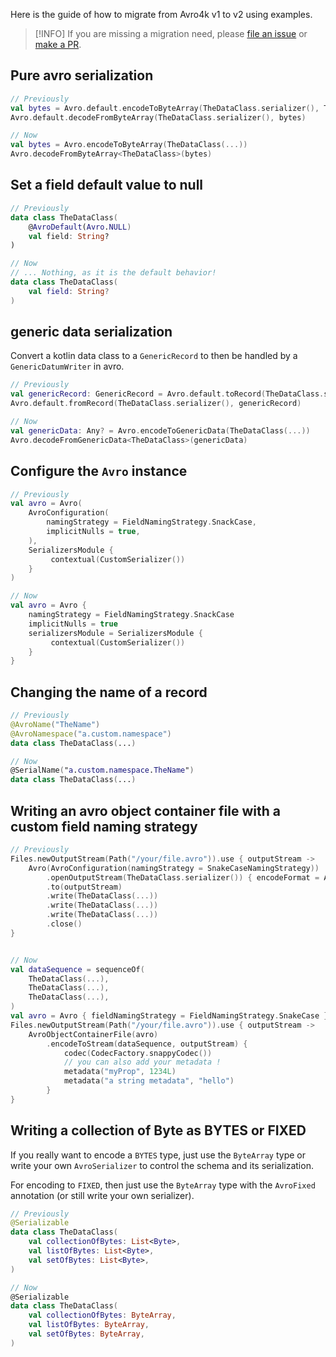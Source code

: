 Here is the guide of how to migrate from Avro4k v1 to v2 using examples.

> [!INFO]
> If you are missing a migration need, please [file an issue](https://github.com/avro-kotlin/avro4k/issues/new/choose) or [make a PR](https://github.com/avro-kotlin/avro4k/compare).

## Pure avro serialization

```kotlin
// Previously
val bytes = Avro.default.encodeToByteArray(TheDataClass.serializer(), TheDataClass(...))
Avro.default.decodeFromByteArray(TheDataClass.serializer(), bytes)

// Now
val bytes = Avro.encodeToByteArray(TheDataClass(...))
Avro.decodeFromByteArray<TheDataClass>(bytes)
```

## Set a field default value to null

```kotlin
// Previously
data class TheDataClass(
    @AvroDefault(Avro.NULL)
    val field: String?
)

// Now
// ... Nothing, as it is the default behavior!
data class TheDataClass(
    val field: String?
)
```

## generic data serialization
Convert a kotlin data class to a `GenericRecord` to then be handled by a `GenericDatumWriter` in avro.

```kotlin
// Previously
val genericRecord: GenericRecord = Avro.default.toRecord(TheDataClass.serializer(), TheDataClass(...))
Avro.default.fromRecord(TheDataClass.serializer(), genericRecord)

// Now
val genericData: Any? = Avro.encodeToGenericData(TheDataClass(...))
Avro.decodeFromGenericData<TheDataClass>(genericData)
```

## Configure the `Avro` instance

```kotlin
// Previously
val avro = Avro(
    AvroConfiguration(
        namingStrategy = FieldNamingStrategy.SnackCase,
        implicitNulls = true,
    ),
    SerializersModule {
         contextual(CustomSerializer())
    }
)

// Now
val avro = Avro {
    namingStrategy = FieldNamingStrategy.SnackCase
    implicitNulls = true
    serializersModule = SerializersModule {
         contextual(CustomSerializer())
    }
}
```

## Changing the name of a record

```kotlin
// Previously
@AvroName("TheName")
@AvroNamespace("a.custom.namespace")
data class TheDataClass(...)

// Now
@SerialName("a.custom.namespace.TheName")
data class TheDataClass(...)
```

## Writing an avro object container file with a custom field naming strategy

```kotlin
// Previously
Files.newOutputStream(Path("/your/file.avro")).use { outputStream ->
    Avro(AvroConfiguration(namingStrategy = SnakeCaseNamingStrategy))
        .openOutputStream(TheDataClass.serializer()) { encodeFormat = AvroEncodeFormat.Data(CodecFactory.snappyCodec()) }
        .to(outputStream)
        .write(TheDataClass(...))
        .write(TheDataClass(...))
        .write(TheDataClass(...))
        .close()
}


// Now
val dataSequence = sequenceOf(
    TheDataClass(...),
    TheDataClass(...),
    TheDataClass(...),
)
val avro = Avro { fieldNamingStrategy = FieldNamingStrategy.SnakeCase }
Files.newOutputStream(Path("/your/file.avro")).use { outputStream ->
    AvroObjectContainerFile(avro)
        .encodeToStream(dataSequence, outputStream) {
            codec(CodecFactory.snappyCodec())
            // you can also add your metadata !
            metadata("myProp", 1234L)
            metadata("a string metadata", "hello")
        }
}
```

## Writing a collection of Byte as BYTES or FIXED

If you really want to encode a `BYTES` type, just use the `ByteArray` type or write your own `AvroSerializer` to control the schema and its serialization.

For encoding to `FIXED`, then just use the `ByteArray` type with the `AvroFixed` annotation (or still write your own serializer).

```kotlin
// Previously
@Serializable
data class TheDataClass(
    val collectionOfBytes: List<Byte>,
    val listOfBytes: List<Byte>,
    val setOfBytes: List<Byte>,
)

// Now
@Serializable
data class TheDataClass(
    val collectionOfBytes: ByteArray,
    val listOfBytes: ByteArray,
    val setOfBytes: ByteArray,
)
```